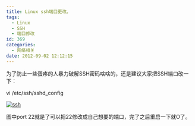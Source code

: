 ```yaml
---
title: Linux ssh端口更改。
tags:
  - Linux
  - SSH
  - 端口修改
id: 369
categories:
  - 网络相关
date: 2012-09-02 12:12:15
---
```


为了防止一些蛋疼的人暴力破解SSH密码啥啥的，还是建议大家把SSH端口改一下：

vi /etc/ssh/sshd_config<!--more-->

[![](/images/2012/09/ssh-300x217.jpg "ssh")](/images/2012/09/ssh.jpg)

图中port 22就是了可以把22修改成自己想要的端口，完了之后重启一下就O了。